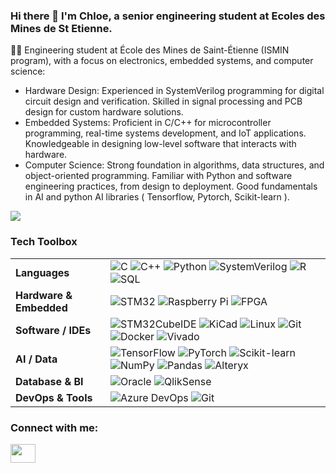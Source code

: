 ### Hi there 👋 I'm Chloe, a senior engineering student at Ecoles des Mines de St Etienne. 


<!-- 
![Alt Text](https://media1.tenor.com/m/4ryx66tWEhcAAAAd/pixel-study.gif)
-->


<!-- 
    Mulder
    https://media.giphy.com/media/v1.Y2lkPTc5MGI3NjExMDM4Zm83MzA0dDc5eHdtMHpvZHZ0enZmams5MWRmM21tdDVndG1lOSZlcD12MV9pbnRlcm5hbF9naWZfYnlfaWQmY3Q9Zw/xTiTngQ7Gpakdpm4nu/giphy.gif 
-->

<!-- 
    gif coding girl 
    https://media1.tenor.com/m/4ryx66tWEhcAAAAd/pixel-study.gif

    rage
    https://media.giphy.com/media/S7u66urzxc2J2/giphy.gif
-->

👩‍💻 Engineering student at École des Mines de Saint-Étienne (ISMIN program), with a focus on electronics, embedded systems, and computer science:

* Hardware Design: Experienced in SystemVerilog programming for digital circuit design and verification. Skilled in signal processing and PCB design for custom hardware solutions.
* Embedded Systems: Proficient in C/C++ for microcontroller programming, real-time systems development, and IoT applications. Knowledgeable in designing low-level software that interacts with hardware.
* Computer Science: Strong foundation in algorithms, data structures, and object-oriented programming. Familiar with Python and software engineering practices, from design to deployment. Good fundamentals in AI and python AI libraries ( Tensorflow, Pytorch, Scikit-learn ).


![]( https://media.giphy.com/media/v1.Y2lkPTc5MGI3NjExMDM4Zm83MzA0dDc5eHdtMHpvZHZ0enZmams5MWRmM21tdDVndG1lOSZlcD12MV9pbnRlcm5hbF9naWZfYnlfaWQmY3Q9Zw/xTiTngQ7Gpakdpm4nu/giphy.gif )


### Tech Toolbox
<table> <tr> <td><strong> Languages</strong></td> <td> <img src="https://img.shields.io/badge/C-blue?logo=c&logoColor=white" alt="C" /> <img src="https://img.shields.io/badge/C++-00599C?logo=c%2B%2B&logoColor=white" alt="C++" /> <img src="https://img.shields.io/badge/Python-3776AB?logo=python&logoColor=white" alt="Python" /> <img src="https://img.shields.io/badge/SystemVerilog-404040?logoColor=white" alt="SystemVerilog" /> <img src="https://img.shields.io/badge/R-276DC3?logo=r&logoColor=white" alt="R" /> <img src="https://img.shields.io/badge/SQL-CC2927?logo=microsoftsqlserver&logoColor=white" alt="SQL" /> </td> </tr> <tr> <td><strong> Hardware & Embedded</strong></td> <td> <img src="https://img.shields.io/badge/STM32-03234B?logo=stmicroelectronics&logoColor=white" alt="STM32" /> <img src="https://img.shields.io/badge/Raspberry%20Pi-C51A4A?logo=raspberrypi&logoColor=white" alt="Raspberry Pi" /> <img src="https://img.shields.io/badge/FPGA-0082CA?logo=intel&logoColor=white" alt="FPGA" /> </td> </tr> <tr> <td><strong> Software / IDEs</strong></td> <td> <img src="https://img.shields.io/badge/STM32CubeIDE-03234B?logo=stmicroelectronics&logoColor=white" alt="STM32CubeIDE" /> <img src="https://img.shields.io/badge/KiCad-314CB0?logo=kicad&logoColor=white" alt="KiCad" /> <img src="https://img.shields.io/badge/Linux-FCC624?logo=linux&logoColor=black" alt="Linux" /> <img src="https://img.shields.io/badge/Git-F05032?logo=git&logoColor=white" alt="Git" /> <img src="https://img.shields.io/badge/Docker-2496ED?logo=docker&logoColor=white" alt="Docker" /> <img src="https://img.shields.io/badge/Vivado-FFB500?logoColor=black" alt="Vivado" /> </td> </tr> <tr> <td><strong> AI / Data</strong></td> <td> <img src="https://img.shields.io/badge/TensorFlow-FF6F00?logo=tensorflow&logoColor=white" alt="TensorFlow" /> <img src="https://img.shields.io/badge/PyTorch-EE4C2C?logo=pytorch&logoColor=white" alt="PyTorch" /> <img src="https://img.shields.io/badge/Scikit--learn-F7931E?logo=scikit-learn&logoColor=white" alt="Scikit-learn" /> <img src="https://img.shields.io/badge/NumPy-013243?logo=numpy&logoColor=white" alt="NumPy" /> <img src="https://img.shields.io/badge/Pandas-150458?logo=pandas&logoColor=white" alt="Pandas" /> <img src="https://img.shields.io/badge/AlteryX-0077CC?logo=alteryx&logoColor=white" alt="Alteryx" /> </td> </tr> <!-- New Section --> <tr> <td><strong> Database & BI</strong></td> <td> <img src="https://img.shields.io/badge/Oracle-F80000?logo=oracle&logoColor=white" alt="Oracle" /> <img src="https://img.shields.io/badge/QlikSense-0092CC?logo=qlik&logoColor=white" alt="QlikSense" /> </td> </tr> <!-- New Section --> <tr> <td><strong> DevOps & Tools</strong></td> <td> <img src="https://img.shields.io/badge/Azure_DevOps-0078D7?logo=azuredevops&logoColor=white" alt="Azure DevOps" /> <img src="https://img.shields.io/badge/Git-F05032?logo=git&logoColor=white" alt="Git" /> </td> </tr> </table>

<h3 align="left">Connect with me:</h3>
<p align="left">
<a href="https://www.linkedin.com/in/chlo%C3%A9-larroze-63ba94241" target="blank"><img align="center" src="https://cdn.jsdelivr.net/npm/simple-icons@3.0.1/icons/linkedin.svg" alt="" height="30" width="40" /></a>
</p>
